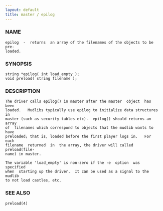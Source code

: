 ```yaml
---
layout: default
title: master / epilog
---
```


### NAME

    epilog  -  returns  an array of the filenames of the objects to be pre‐
    loaded.


### SYNOPSIS

    string *epilog( int load_empty );
    void preload( string filename );


### DESCRIPTION

    The driver calls epilog() in master after the master  object  has  been
    loaded.   Mudlibs typically use epilog to initialize data structures in
    master (such as security tables etc).  epilog() should returns an array
    of  filenames which correspond to objects that the mudlib wants to have
    preloaded; that is, loaded before the first player logs in.   For  each
    filename  returned  in  the array, the driver will called preload(file‐
    name) in master.

    The variable 'load_empty' is non-zero if the -e  option  was  specified
    when  starting up the driver.  It can be used as a signal to the mudlib
    to not load castles, etc.


### SEE ALSO

    preload(4)
